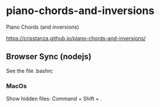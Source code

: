 # piano-chords-and-inversions

Piano Chords (and inversions)

https://crisstanza.github.io/piano-chords-and-inversions/

## Browser Sync (nodejs)

See the file .bashrc

### MacOs

Show hidden files: Command + Shift + .
